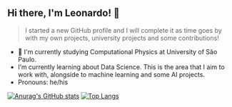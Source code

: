 ## Hi there, I'm Leonardo!  👋
> I started a new GitHub profile and I will complete it as time goes by with my own projects, university projects and some contributions! 
- 🔭 I'm currently studying Computational Physics at University of São Paulo.  
- I’m currently learning about Data Science. This is the area that I aim to work with, alongside to machine learning and some AI projects.
- Pronouns: he/his
  
[![Anurag's GitHub stats](https://github-readme-stats.vercel.app/api?username=leozanardo&show_icons=True&theme=highcontrast)](https://github.com/anuraghazra/github-readme-stats)
[![Top Langs](https://github-readme-stats.vercel.app/api/top-langs/?username=leozanardo&layout=compact&theme=highcontrast)](https://github.com/anuraghazra/github-readme-stats)

<!--<div style="display: inline_block"><br>
  <img align="center" alt="Rafa-Python" height="30" width="40" src="https://raw.githubusercontent.com/devicons/devicon/master/icons/python/python-original.svg">
</div>-->
